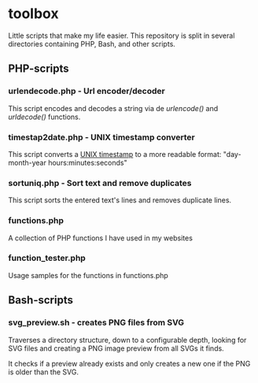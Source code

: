 # toolbox

Little scripts that make my life easier. This repository is split in several directories containing PHP, Bash, and other scripts.

## PHP-scripts
### urlendecode.php - Url encoder/decoder

This script encodes and decodes a string via de <i>urlencode()</i> and <i>urldecode()</i> functions.

### timestap2date.php - UNIX timestamp converter

This script converts a [UNIX timestamp](http://en.wikipedia.org/wiki/Timestamp) to a more readable format: "day-month-year hours:minutes:seconds"

### sortuniq.php - Sort text and remove duplicates

This script sorts the entered text's lines and removes duplicate lines.

### functions.php

A collection of PHP functions I have used in my websites

### function_tester.php

Usage samples for the functions in functions.php

## Bash-scripts
### svg_preview.sh - creates PNG files from SVG

Traverses a directory structure, down to a configurable depth, looking for SVG files and creating a PNG image preview from all SVGs it finds.

It checks if a preview already exists and only creates a new one if the PNG is older than the SVG.